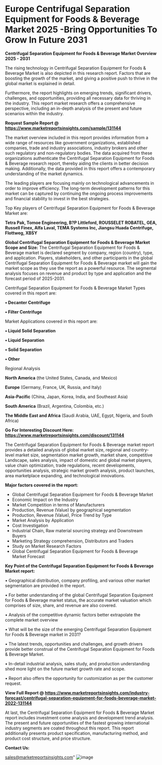 # Europe Centrifugal Separation Equipment for Foods & Beverage Market 2025 -Bring Opportunities To Grow In Future 2031

<Strong> Centrifugal Separation Equipment for Foods & Beverage Market Overview 2025 - 2031</strong>

The rising technology in Centrifugal Separation Equipment for Foods & Beverage Market is also depicted in this research report. Factors that are boosting the growth of the market, and giving a positive push to thrive in the global market is explained in detail.

Furthermore, the report highlights on emerging trends, significant drivers, challenges, and opportunities, providing all necessary data for thriving in the industry. This report market research offers a comprehensive perspective, including an in-depth analysis of the present and future scenarios within the industry.

<strong>Request Sample Report @ <a href=https://www.marketreportsinsights.com/sample/131144>https://www.marketreportsinsights.com/sample/131144</a></strong>

The market overview included in this report provides information from a wide range of resources like government organizations, established companies, trade and industry associations, industry brokers and other such regulatory and non-regulatory bodies. The data acquired from these organizations authenticate the Centrifugal Separation Equipment for Foods & Beverage research report, thereby aiding the clients in better decision making. Additionally, the data provided in this report offers a contemporary understanding of the market dynamics.

The leading players are focusing mainly on technological advancements in order to improve efficiency. The long-term development patterns for this market can be captured by continuing the ongoing process improvements and financial stability to invest in the best strategies.

Top Key players of Centrifugal Separation Equipment for Foods & Beverage Market are:

<strong>Tetra Pak, Tomoe Engineering, B?P Littleford, ROUSSELET ROBATEL, GEA, Russell Finex, Alfa Laval, TEMA Systems Inc, Jiangsu Huada Centrifuge, Flottweg, XBSY</strong>

<strong><b>Global Centrifugal Separation Equipment for Foods & Beverage Market Scope and Size:</b></strong>
The Centrifugal Separation Equipment for Foods & Beverage market is declared segment by company, region (country), type, and application. Players, stakeholders, and other participants in the global Centrifugal Separation Equipment for Foods & Beverage market will gain the market scope as they use the report as a powerful resource. The segmental analysis focuses on revenue and product by type and application and the forecast period of 2025-2031.

Centrifugal Separation Equipment for Foods & Beverage Market Types covered in this report are:

<strong>• Decanter Centrifuge

• Filter Centrifuge</strong>

Market Applications covered in this report are:

<strong>• Liquid Solid Separation

• Liquid Separation

• Solid Separation

• Other</strong> 

Regional Analysis

<strong>North America</strong> (the United States, Canada, and Mexico)

<strong>Europe</strong> (Germany, France, UK, Russia, and Italy)

<strong>Asia-Pacific</strong> (China, Japan, Korea, India, and Southeast Asia)

<strong>South America</strong> (Brazil, Argentina, Colombia, etc.)

<strong>The Middle East and Africa</strong> (Saudi Arabia, UAE, Egypt, Nigeria, and South Africa)

<strong>Go For Interesting Discount Here: <a href=https://www.marketreportsinsights.com/discount/131144>https://www.marketreportsinsights.com/discount/131144</a></strong>

The Centrifugal Separation Equipment for Foods & Beverage market report provides a detailed analysis of global market size, regional and country-level market size, segmentation market growth, market share, competitive Landscape, sales analysis, impact of domestic and global market players, value chain optimization, trade regulations, recent developments, opportunities analysis, strategic market growth analysis, product launches, area marketplace expanding, and technological innovations.

<strong><b>Major factors covered in the report:</b></strong>
<ul>
  <li>Global Centrifugal Separation Equipment for Foods & Beverage Market </li>
  <li>Economic Impact on the Industry</li>
  <li>Market Competition in terms of Manufacturers</li>
  <li>Production, Revenue (Value) by geographical segmentation</li>
  <li>Production, Revenue (Value), Price Trend by Type</li>
  <li>Market Analysis by Application</li>
  <li>Cost Investigation</li>
  <li>Industrial Chain, Raw material sourcing strategy and Downstream Buyers</li>
  <li>Marketing Strategy comprehension, Distributors and Traders</li>
  <li>Study on Market Research Factors</li>
  <li>Global Centrifugal Separation Equipment for Foods & Beverage Market Forecast</li>
</ul>

<strong><b>Key Point of the Centrifugal Separation Equipment for Foods & Beverage Market report:</b></strong>

• Geographical distribution, company profiling, and various other market segmentation are provided in the report.

• For better understanding of the global Centrifugal Separation Equipment for Foods & Beverage market status, the accurate market valuation which comprises of size, share, and revenue are also covered.

• Analysis of the competitive dynamic factors better extrapolate the complete market overview

• What will be the size of the emerging Centrifugal Separation Equipment for Foods & Beverage market in 2031?

• The latest trends, opportunities and challenges, and growth drivers provide better construal of the Centrifugal Separation Equipment for Foods & Beverage Market.

• In-detail industrial analysis, sales study, and production understanding shed more light on the future market growth rate and scope.

• Report also offers the opportunity for customization as per the customer request.

<strong><b>View Full Report @ <a href=https://www.marketreportsinsights.com/industry-forecast/centrifugal-separation-equipment-for-foods-beverage-market-2022-131144>https://www.marketreportsinsights.com/industry-forecast/centrifugal-separation-equipment-for-foods-beverage-market-2022-131144</a></b></strong>


At last, the Centrifugal Separation Equipment for Foods & Beverage Market report includes investment come analysis and development trend analysis. The present and future opportunities of the fastest growing international industry segments are coated throughout this report. This report additionally presents product specification, manufacturing method, and product cost structure, and price structure.

<strong>Contact Us:</strong>

sales@marketreportsinsights.com"
![image](https://github.com/user-attachments/assets/60a4fb1c-ed45-4b67-96d2-706d3a0395d4)

